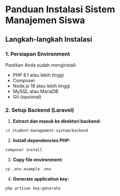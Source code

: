 # Panduan Instalasi Sistem Manajemen Siswa

## Langkah-langkah Instalasi

### 1. Persiapan Environment

Pastikan Anda sudah menginstall:
- PHP 8.1 atau lebih tinggi
- Composer
- Node.js 18 atau lebih tinggi
- MySQL atau MariaDB
- Git (opsional)

### 2. Setup Backend (Laravel)

1. **Extract dan masuk ke direktori backend:**
```bash
cd student-management-system/backend
```

2. **Install dependencies PHP:**
```bash
composer install
```

3. **Copy file environment:**
```bash
cp .env.example .env
```

4. **Generate application key:**
```bash
php artisan key:generate
```
